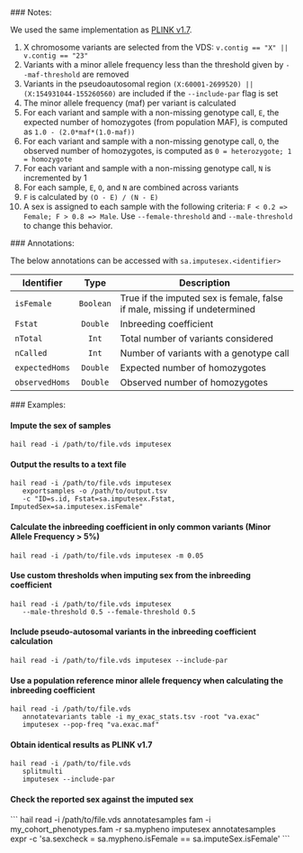 <div class="cmdhead"></div>

<div class="description"></div>

<div class="synopsis"></div>

<div class="options"></div>

<div class="cmdsubsection">
### Notes:

We used the same implementation as [PLINK v1.7](http://pngu.mgh.harvard.edu/~purcell/plink/summary.shtml#sexcheck).

1. X chromosome variants are selected from the VDS: `v.contig == "X" || v.contig == "23"`
2. Variants with a minor allele frequency less than the threshold given by `--maf-threshold` are removed
3. Variants in the pseudoautosomal region `(X:60001-2699520) || (X:154931044-155260560)` are included if the `--include-par` flag is set
4. The minor allele frequency (maf) per variant is calculated
5. For each variant and sample with a non-missing genotype call, `E`, the expected number of homozygotes (from population MAF), is computed as `1.0 - (2.0*maf*(1.0-maf))`
6. For each variant and sample with a non-missing genotype call, `O`, the observed number of homozygotes, is computed as `0 = heterozygote; 1 = homozygote`
7. For each variant and sample with a non-missing genotype call, `N` is incremented by 1
8. For each sample, `E`, `O`, and `N` are combined across variants
9. `F` is calculated by `(O - E) / (N - E)`
10. A sex is assigned to each sample with the following criteria: `F < 0.2 => Female; F > 0.8 => Male`. Use `--female-threshold` and `--male-threshold` to change this behavior.
</div>

<div class="cmdsubsection">
### Annotations:

The below annotations can be accessed with `sa.imputesex.<identifier>`

Identifier | Type | Description
--- | :-: | ---
`isFemale` | `Boolean` | True if the imputed sex is female, false if male, missing if undetermined
`Fstat` | `Double` | Inbreeding coefficient
`nTotal` | `Int` | Total number of variants considered
`nCalled` | `Int` | Number of variants with a genotype call
`expectedHoms` | `Double` | Expected number of homozygotes
`observedHoms` | `Double` | Observed number of homozygotes

</div>

<div class="cmdsubsection">
### Examples:

<h4 class="example"> Impute the sex of samples </h4>

```
hail read -i /path/to/file.vds imputesex
```

<h4 class="example">Output the results to a text file</h4>

```
hail read -i /path/to/file.vds imputesex 
   exportsamples -o /path/to/output.tsv 
   -c "ID=s.id, Fstat=sa.imputesex.Fstat, ImputedSex=sa.imputesex.isFemale"
```

<h4 class="example">Calculate the inbreeding coefficient in only common variants (Minor Allele Frequency > 5%)</h4>

```
hail read -i /path/to/file.vds imputesex -m 0.05
```

<h4 class="example">Use custom thresholds when imputing sex from the inbreeding coefficient</h4>

```
hail read -i /path/to/file.vds imputesex 
   --male-threshold 0.5 --female-threshold 0.5
```

<h4 class="example">Include pseudo-autosomal variants in the inbreeding coefficient calculation</h4>

```
hail read -i /path/to/file.vds imputesex --include-par
```

<h4 class="example">Use a population reference minor allele frequency when calculating the inbreeding coefficient</h4> 

```
hail read -i /path/to/file.vds 
   annotatevariants table -i my_exac_stats.tsv -root "va.exac"  
   imputesex --pop-freq "va.exac.maf"
```

<h4 class="example"> Obtain identical results as PLINK v1.7</h4>

```
hail read -i /path/to/file.vds 
   splitmulti 
   imputesex --include-par
```

<h4 class="example">Check the reported sex against the imputed sex</h4>
```
hail read -i /path/to/file.vds 
    annotatesamples fam -i my_cohort_phenotypes.fam -r sa.mypheno 
    imputesex 
    annotatesamples expr -c 'sa.sexcheck = sa.mypheno.isFemale == sa.imputeSex.isFemale'
```
</div>